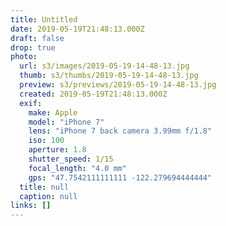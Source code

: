 ```yaml
---
title: Untitled
date: 2019-05-19T21:48:13.000Z
draft: false
drop: true
photo:
  url: s3/images/2019-05-19-14-48-13.jpg
  thumb: s3/thumbs/2019-05-19-14-48-13.jpg
  preview: s3/previews/2019-05-19-14-48-13.jpg
  created: 2019-05-19T21:48:13.000Z
  exif:
    make: Apple
    model: "iPhone 7"
    lens: "iPhone 7 back camera 3.99mm f/1.8"
    iso: 100
    aperture: 1.8
    shutter_speed: 1/15
    focal_length: "4.0 mm"
    gps: "47.7542111111111 -122.279694444444"
  title: null
  caption: null
links: []
---
```


